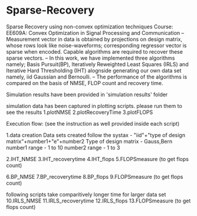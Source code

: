 # Sparse-Recovery
Sparse Recovery using non-convex optimization techniques
Course: EE609A: Convex Optimization in Signal Processing and Communication
– Measurement vector in data is obtained by projections on design matrix, whose rows look like noise-waveforms; corresponding regressor vector is sparse when encoded. Capable algorithms are required to recover these sparse vectors.
– In this work, we have implemented three algorithms namely; Basis Pursuit(BP), Iteratively Reweighted Least Squares
(IRLS) and Iterative Hard Thresholding (IHT) alognside generating our own data set namely, iid Gaussian and Bernoulli.
– The performance of the algorithms is compared on the basis of NMSE, FLOP count and recovery time.

Simulation results have been provided in 'simulation results' folder

simulation data has been captured in plotting scripts. please run them to see the results
1.plotNMSE
2.plotRecoveryTime
3.plotFLOPS

Execution flow: (see the instruction as well provided inside each script)

1.data creation
Data sets created follow the systax - "iid"+"type of design matrix"+number1+"e"+number2
Type of design matrix - Gauss,Bern
number1 range - 1 to 10
number2 range - 1 to 3

2.IHT_NMSE
3.IHT_recoverytime
4.IHT_flops
5.FLOPSmeasure (to get flops count)

6.BP_NMSE
7.BP_recoverytime
8.BP_flops
9.FLOPSmeasure (to get flops count)

following scripts take comparitively longer time for larger data set
10.IRLS_NMSE
11.IRLS_recoverytime
12.IRLS_flops
13.FLOPSmeasure (to get flops count)
